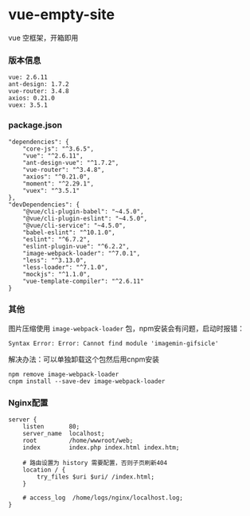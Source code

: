 # vue-empty-site

vue 空框架，开箱即用

### 版本信息
```text
vue: 2.6.11
ant-design: 1.7.2
vue-router: 3.4.8
axios: 0.21.0
vuex: 3.5.1
```
### package.json
```text
"dependencies": {
    "core-js": "^3.6.5",
    "vue": "^2.6.11",
    "ant-design-vue": "^1.7.2",
    "vue-router": "^3.4.8",
    "axios": "^0.21.0",
    "moment": "^2.29.1",
    "vuex": "^3.5.1"
},
"devDependencies": {
    "@vue/cli-plugin-babel": "~4.5.0",
    "@vue/cli-plugin-eslint": "~4.5.0",
    "@vue/cli-service": "~4.5.0",
    "babel-eslint": "^10.1.0",
    "eslint": "^6.7.2",
    "eslint-plugin-vue": "^6.2.2",
    "image-webpack-loader": "^7.0.1",
    "less": "^3.13.0",
    "less-loader": "^7.1.0",
    "mockjs": "^1.1.0",
    "vue-template-compiler": "^2.6.11"
}
```
### 其他
图片压缩使用 `image-webpack-loader` 包，npm安装会有问题，启动时报错：
```text
Syntax Error: Error: Cannot find module 'imagemin-gifsicle'
```
解决办法：可以单独卸载这个包然后用cnpm安装
```text
npm remove image-webpack-loader
cnpm install --save-dev image-webpack-loader
```

### Nginx配置
```shell
server {
    listen       80;
    server_name  localhost;
    root         /home/wwwroot/web;
    index        index.php index.html index.htm;
    
    # 路由设置为 history 需要配置，否则子页刷新404
    location / {
        try_files $uri $uri/ /index.html;
    }

    # access_log  /home/logs/nginx/localhost.log;
}
```

